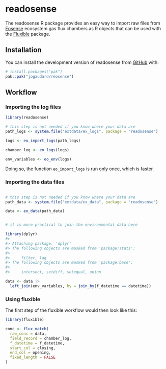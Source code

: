 
<!-- README.md is generated from README.Rmd. Please edit that file -->

# readosense

<!-- badges: start -->
<!-- badges: end -->

The readosense R package provides an easy way to import raw files from
[Eosense](https://eosense.com/) ecosystem gas flux chambers as R objects
that can be used with the
[Fluxible](https://plant-functional-trait-course.github.io/fluxible/)
package.

## Installation

You can install the development version of readosense from
[GitHub](https://github.com/) with:

``` r
# install.packages("pak")
pak::pak("jogaudard/reosense")
```

## Workflow

### Importing the log files

``` r
library(readosense)

# this step is not needed if you know where your data are
path_logs <- system.file("extdata/ex_logs", package = "readosense")

logs <- eo_import_logs(path_logs)

chamber_log <- eo_logs(logs)

env_variables <- eo_env(logs)
```

Doing so, the function `eo_import_logs` is run only once, which is
faster.

### Importing the data files

``` r

# this step is not needed if you know where your data are
path_data <- system.file("extdata/ex_data", package = "readosense")

data <- eo_data(path_data)


# it is more practical to join the environmental data here

library(dplyr)
#> 
#> Attaching package: 'dplyr'
#> The following objects are masked from 'package:stats':
#> 
#>     filter, lag
#> The following objects are masked from 'package:base':
#> 
#>     intersect, setdiff, setequal, union

data <- data |>
  left_join(env_variables, by = join_by(f_datetime == datetime))
```

### Using fluxible

The first step of the fluxible workflow would then look like this:

``` r
library(fluxible)

conc <- flux_match(
  raw_conc = data,
  field_record = chamber_log,
  f_datetime = f_datetime,
  start_col = closing,
  end_col = opening,
  fixed_length = FALSE
)
```
